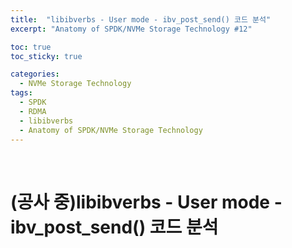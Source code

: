 ```yaml
---
title:  "libibverbs - User mode - ibv_post_send() 코드 분석"
excerpt: "Anatomy of SPDK/NVMe Storage Technology #12"

toc: true
toc_sticky: true

categories:
  - NVMe Storage Technology
tags:
  - SPDK
  - RDMA
  - libibverbs
  - Anatomy of SPDK/NVMe Storage Technology
---
```


<br>

# (공사 중)libibverbs - User mode - ibv_post_send() 코드 분석

